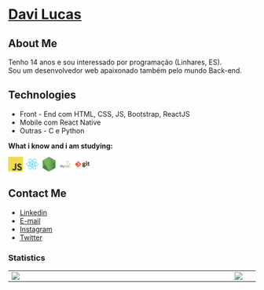  # <a href="https://www.linkedin.com/in/davi-lucas-93abb71b3/">Davi Lucas</a>
 
## About Me
Tenho 14 anos e sou interessado por programação (Linhares, ES). 
<br>
Sou um desenvolvedor web apaixonado também pelo mundo Back-end.

## Technologies
- Front - End com HTML, CSS, JS, Bootstrap, ReactJS
- Mobile com React Native
- Outras - C e Python

**What i know and i am studying:**  

<code><img height="30" src="https://raw.githubusercontent.com/github/explore/80688e429a7d4ef2fca1e82350fe8e3517d3494d/topics/javascript/javascript.png"></code>
<code><img height="30" src="https://raw.githubusercontent.com/github/explore/80688e429a7d4ef2fca1e82350fe8e3517d3494d/topics/react/react.png"></code>
<code><img height="30" src="https://raw.githubusercontent.com/github/explore/80688e429a7d4ef2fca1e82350fe8e3517d3494d/topics/nodejs/nodejs.png"></code>
<code><img height="30" src="https://raw.githubusercontent.com/github/explore/80688e429a7d4ef2fca1e82350fe8e3517d3494d/topics/mysql/mysql.png"></code>
<code><img height="30" src="https://raw.githubusercontent.com/github/explore/80688e429a7d4ef2fca1e82350fe8e3517d3494d/topics/git/git.png"></code>


##  Contact Me
- <a href="https://www.linkedin.com/in/davi-lucas-93abb71b3/">Linkedin</a>
- <a href="mailto:davilucasdlcreator@gmail.com">E-mail</a>
- <a href="https://instagram.com/davidlpc1">Instagram</a>
- <a href="https://twitter.com/ProgramadorDavi">Twitter</a>
</div>


### Statistics

<table>
  <tr>
    <td><img width="440px" align="left" src="https://github-readme-stats.vercel.app/api/top-langs/?username=davidlpc1&layout=compact&bg_color=634624&title_color=ffffff&text_color=e5e5e5" /></td>
    <td><img width="440px" align="left" src="https://github-readme-stats.vercel.app/api?username=davidlpc1&bg_color=634624&title_color=ffffff&text_color=e5e5e5&icon_color=f5f5f5&show_icons=true&include_all_commits=true" /></td>
  </tr>  
</table>
